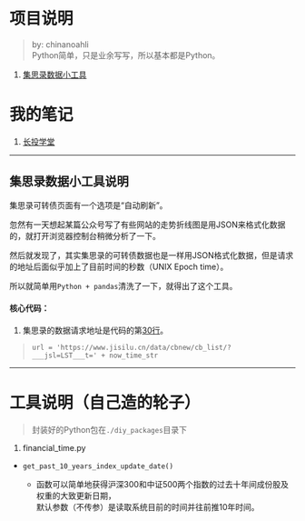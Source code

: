 # 项目说明

> by: chinanoahli<br/>Python简单，只是业余写写，所以基本都是Python。

1. [集思录数据小工具](./jisilu_web)

# 我的笔记

1. [长投学堂](https://github.com/chinanoahli/investment_note)

-------------------------

## 集思录数据小工具说明

集思录可转债页面有一个选项是“自动刷新”。

忽然有一天想起某篇公众号写了有些网站的走势折线图是用JSON来格式化数据的，就打开浏览器控制台稍微分析了一下。

然后就发现了，其实集思录的可转债数据也是一样用JSON格式化数据，但是请求的地址后面似乎加上了目前时间的秒数（UNIX Epoch time）。

所以就简单用`Python + pandas`清洗了一下，就得出了这个工具。

#### 核心代码：

1. 集思录的数据请求地址是代码的第[30行](https://github.com/chinanoahli/investment_tools/blob/master/jisilu_web/cb.py#L30)。

  > `url = 'https://www.jisilu.cn/data/cbnew/cb_list/?___jsl=LST___t=' + now_time_str`

-------------------------

# 工具说明（自己造的轮子）

> 封装好的Python包在`./diy_packages`目录下

1. financial_time.py

  + `get_past_10_years_index_update_date()`

    - 函数可以简单地获得沪深300和中证500两个指数的过去十年间成份股及权重的大致更新日期，<br/>默认参数（不传参）是读取系统目前的时间并往前推10年时间。
